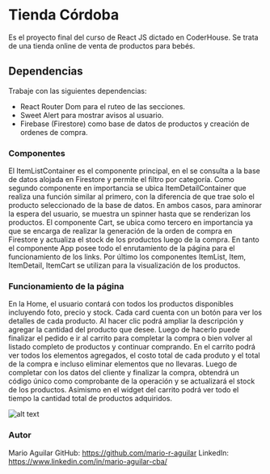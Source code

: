 # Tienda Córdoba

Es el proyecto final del curso de React JS dictado en CoderHouse.
Se trata de una tienda online de venta de productos para bebés.

## Dependencias

Trabaje con las siguientes dependencias:

-  React Router Dom para el ruteo de las secciones.
-  Sweet Alert para mostrar avisos al usuario.
-  Firebase (Firestore) como base de datos de productos y creación de ordenes de compra.

### Componentes

El ItemListContainer es el componente principal, en el se consulta a la base de datos alojada en Firestore y permite el filtro por categoría. Como segundo componente en importancia se ubica ItemDetailContainer que realiza una función similar al primero, con la diferencia de que trae solo el producto seleccionado de la base de datos.
En ambos casos, para aminorar la espera del usuario, se muestra un spinner hasta que se renderizan los productos.
El componente Cart, se ubica como tercero en importancia ya que se encarga de realizar la generación de la orden de compra en Firestore y actualiza el stock de los productos luego de la compra. En tanto el componente App posee todo el enrutamiento de la página para el funcionamiento de los links. Por último los componentes ItemList, Item, ItemDetail, ItemCart se utilizan para la visualización de los productos.

### Funcionamiento de la página

En la Home, el usuario contará con todos los productos disponibles incluyendo foto, precio y stock.
Cada card cuenta con un botón para ver los detalles de cada producto. Al hacer clic podrá ampliar la descripción y agregar la cantidad del producto que desee. Luego de hacerlo puede finalizar el pedido e ir al carrito para completar la compra o bien volver al listado completo de productos y continuar comprando.
En el carrito podrá ver todos los elementos agregados, el costo total de cada produto y el total de la compra e incluso eliminar elementos que no llevaras. Luego de completar con los datos del cliente y finalizar la compra, obtendrá un código único como comprobante de la operación y se actualizará el stock de los productos. Asimismo en el widget del carrito podrá ver todo el tiempo la cantidad total de productos adquiridos.

![alt text](./public/images/readme.gif)

### Autor

Mario Aguilar
GitHub: https://github.com/mario-r-aguilar
LinkedIn: https://www.linkedin.com/in/mario-aguilar-cba/
